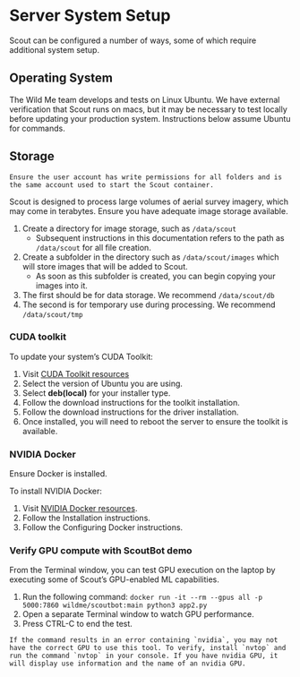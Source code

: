 # Server System Setup

Scout can be configured a number of ways, some of which require additional system setup.

## Operating System
The Wild Me team develops and tests on Linux Ubuntu. We have external verification that Scout runs on macs, but it may be necessary to test locally before updating your production system. Instructions below assume Ubuntu for commands.

## Storage

```{warning}
Ensure the user account has write permissions for all folders and is the same account used to start the Scout container.
```

Scout is designed to process large volumes of aerial survey imagery, which may come in terabytes. Ensure you have adequate image storage available.

1. Create a directory for image storage, such as `/data/scout`
    * Subsequent instructions in this documentation refers to the path as `/data/scout` for all file creation.
2. Create a subfolder in the directory such as `/data/scout/images` which will store images that will be added to Scout.
    * As soon as this subfolder is created, you can begin copying your images into it.
3. The first should be for data storage. We recommend `/data/scout/db`
4. The second is for temporary use during processing. We recommend `/data/scout/tmp`

### CUDA toolkit

To update your system’s CUDA Toolkit:

1. Visit [CUDA Toolkit resources](https://developer.nvidia.com/cuda-downloads?target_os=Linux&amp;amp;target_arch=x86_64&amp;amp;Distribution=Ubuntu)
2. Select the version of Ubuntu you are using.
3. Select **deb(local)** for your installer type.
4. Follow the download instructions for the toolkit installation.
5. Follow the download instructions for the driver installation.
6. Once installed, you will need to reboot the server to ensure the toolkit is available.

### NVIDIA Docker

Ensure Docker is installed.

To install NVIDIA Docker:

1. Visit [NVIDIA Docker resources](https://docs.nvidia.com/datacenter/cloud-native/container-toolkit/install-guide.html#docker).
2. Follow the Installation instructions.
3. Follow the Configuring Docker instructions.

### Verify GPU compute with ScoutBot demo

From the Terminal window, you can test GPU execution on the laptop by executing some of Scout’s GPU-enabled ML capabilities.

1. Run the following command: `docker run -it --rm --gpus all -p 5000:7860 wildme/scoutbot:main python3 app2.py`
2. Open a separate Terminal window to watch GPU performance.
3. Press CTRL-C to end the test.

```{note}
If the command results in an error containing `nvidia`, you may not have the correct GPU to use this tool. To verify, install `nvtop` and run the command `nvtop` in your console. If you have nvidia GPU, it will display use information and the name of an nvidia GPU. 
```
